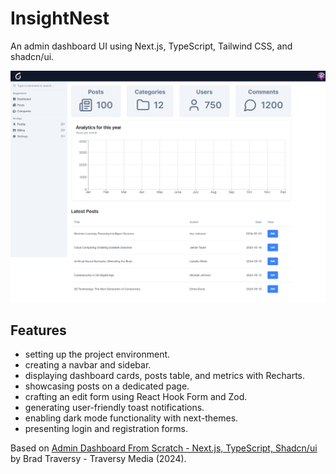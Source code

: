 # InsightNest

An admin dashboard UI using Next.js, TypeScript, Tailwind CSS, and shadcn/ui.

<p align="center">
    <img src="screenshot.png" alt="InsightNest Dashboard Screenshot">
</p>

## Features

- setting up the project environment.
- creating a navbar and sidebar.
- displaying dashboard cards, posts table, and metrics with Recharts.
- showcasing posts on a dedicated page.
- crafting an edit form using React Hook Form and Zod.
- generating user-friendly toast notifications.
- enabling dark mode functionality with next-themes.
- presenting login and registration forms.

Based on [Admin Dashboard From Scratch - Next.js, TypeScript, Shadcn/ui](https://www.youtube.com/watch?v=hhudoSMM0yU) by Brad Traversy - Traversy Media (2024).
